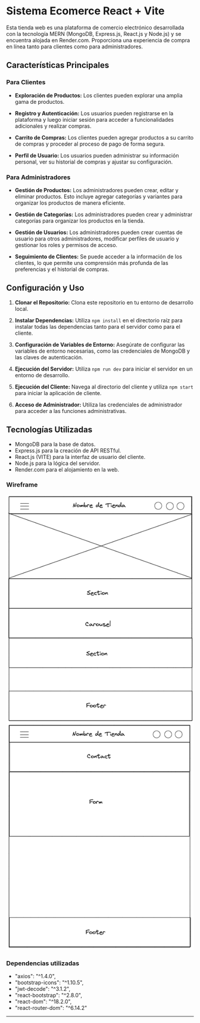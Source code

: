 # Sistema Ecomerce React + Vite

Esta tienda web es una plataforma de comercio electrónico desarrollada con la tecnología MERN (MongoDB, Express.js, React.js y Node.js) y se encuentra alojada en Render.com. Proporciona una experiencia de compra en línea tanto para clientes como para administradores.

## Características Principales

### Para Clientes

- **Exploración de Productos:** Los clientes pueden explorar una amplia gama de productos.

- **Registro y Autenticación:** Los usuarios pueden registrarse en la plataforma y luego iniciar sesión para acceder a funcionalidades adicionales y realizar compras.

- **Carrito de Compras:** Los clientes pueden agregar productos a su carrito de compras y proceder al proceso de pago de forma segura.

- **Perfil de Usuario:** Los usuarios pueden administrar su información personal, ver su historial de compras y ajustar su configuración.

### Para Administradores

- **Gestión de Productos:** Los administradores pueden crear, editar y eliminar productos. Esto incluye agregar categorías y variantes para organizar los productos de manera eficiente.

- **Gestión de Categorías:** Los administradores pueden crear y administrar categorías para organizar los productos en la tienda.

- **Gestión de Usuarios:** Los administradores pueden crear cuentas de usuario para otros administradores, modificar perfiles de usuario y gestionar los roles y permisos de acceso.

- **Seguimiento de Clientes:** Se puede acceder a la información de los clientes, lo que permite una comprensión más profunda de las preferencias y el historial de compras.

## Configuración y Uso

1. **Clonar el Repositorio:** Clona este repositorio en tu entorno de desarrollo local.

2. **Instalar Dependencias:** Utiliza `npm install` en el directorio raíz para instalar todas las dependencias tanto para el servidor como para el cliente.

3. **Configuración de Variables de Entorno:** Asegúrate de configurar las variables de entorno necesarias, como las credenciales de MongoDB y las claves de autenticación.

4. **Ejecución del Servidor:** Utiliza `npm run dev` para iniciar el servidor en un entorno de desarrollo.

5. **Ejecución del Cliente:** Navega al directorio del cliente y utiliza `npm start` para iniciar la aplicación de cliente.

6. **Acceso de Administrador:** Utiliza las credenciales de administrador para acceder a las funciones administrativas.

## Tecnologías Utilizadas

- MongoDB para la base de datos.
- Express.js para la creación de API RESTful.
- React.js (VITE) para la interfaz de usuario del cliente.
- Node.js para la lógica del servidor.
- Render.com para el alojamiento en la web.

### Wireframe

![Wireframes inicial](./src/assets/img/wireframe/img1.png)
![Wireframes inicial](./src/assets/img/wireframe/img2.png)

### Dependencias utilizadas

- "axios": "^1.4.0",
- "bootstrap-icons": "^1.10.5",
- "jwt-decode": "^3.1.2",
- "react-bootstrap": "^2.8.0",
- "react-dom": "^18.2.0",
- "react-router-dom": "^6.14.2"

---
